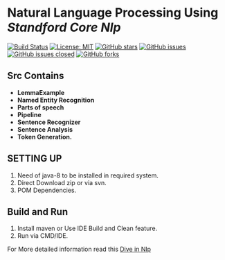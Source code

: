 # Natural Language Processing Using *Standford Core Nlp*

[![Build Status](https://travis-ci.com/TechPrimers/core-nlp-example.svg?branch=master)](https://travis-ci.com/TechPrimers/core-nlp-example)
[![License: MIT](https://img.shields.io/badge/License-MIT-green.svg)](https://opensource.org/licenses/MIT)
[![GitHub stars](https://img.shields.io/github/stars/techprimers/core-nlp-example.svg)](https://github.com/techprimers/core-nlp-example/stargazers)
[![GitHub issues](https://img.shields.io/github/issues/techprimers/core-nlp-example.svg)](https://github.com/techprimers/core-nlp-example/issues) 
[![GitHub issues closed](https://img.shields.io/github/issues-closed-raw/techprimers/core-nlp-example.svg?maxAge=2592000)]() 
[![GitHub forks](https://img.shields.io/github/forks/techprimers/core-nlp-example.svg)](https://github.com/techprimers/core-nlp-example/network)


## Src Contains

- <b> LemmaExample </b> 
- <b> Named Entity Recognition </b>
- <b> Parts of speech </b>
- <b> Pipeline </b>
- <b> Sentence Recognizer </b>
- <b> Sentence Analysis </b>
- <b> Token Generation.</b>

## SETTING UP
 1. Need of java-8 to be installed in required system.
 2. Direct Download zip or via svn.
 3. POM Dependencies.
  
 ## Build and Run
  1. Install maven or Use IDE Build and Clean feature.
  2. Run via CMD/IDE.
  
For More detailed information read this <a href="https://knlsharma.github.io/blog/2019/02/22/Natural-Language-Processing/">Dive in Nlp</a>
